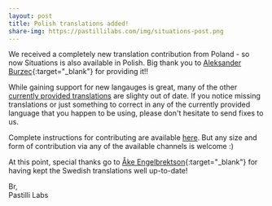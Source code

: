 ```yaml
---
layout: post
title: Polish translations added!
share-img: https://pastillilabs.com/img/situations-post.png
---
```


We received a completely new translation contribution from Poland - so now Situations is also available in Polish. Big thank you to [Aleksander Burzec](https://github.com/InYourHead){:target="_blank"} for providing it!!

While gaining support for new langauges is great, many of the other [currently provided translations](https://pastillilabs.com/resources/#credits) are slighty out of date. If you notice missing translations or just something to correct in any of the currently provided language that you happen to be using, please don't hesitate to send fixes to us.

Complete instructions for contributing are available [here](https://pastillilabs.com/resources/#translations). But any size and form of contribution via any of the available channels is welcome :)

At this point, special thanks go to [Åke Engelbrektson](http://svenskasprakfiler.se){:target="_blank"} for having kept the Swedish translations well up-to-date!

Br,  
Pastilli Labs

